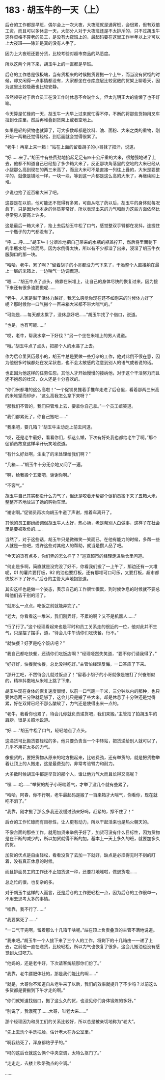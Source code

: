 # 183 · 胡玉牛的一天（上）

后仓的工作都是早班，偶尔会上一次大夜，大夜班就是通宵班，会很累，但有双倍工资，而且可以多休息一天，大部分人对于大夜班还是不太排斥的，只不过胡玉牛这样资格不算老的员工，是没有大夜班上的，最起码要在这里工作半年以上才可以上大夜班——除非是真的没有人手了。

因为上大夜班还要分货，比较考验对超市商品的熟悉度。

所以这两个月下来，胡玉牛上的一直都是早班。

后仓的工作总是很极端，当有货柜来的时候搬货要搬一个上午，而当没有货柜的时候，却又闲得一点事情都没有，大家都坐在仓库底层比较宽敞的货架上聊着天，因为这里比较隐蔽也比较安静。

虽然领导对于后仓员工在没工作时休息不会说什么，但太光明正大的偷懒了也不好嘛。

今天算是忙碌的一天，胡玉牛一大早上过来就忙得不停，不断的将那些货物用叉车拉到仓库里，然后再堆叠到货架上或者空地上。

如果是轻的货物也就算了，可大多数却都是饮料、油、面粉、大米之类的重物，刚开始一两箱还觉得轻松，到后面就会觉得很累了。

“老牛！再拿上来一箱！”站在上面的留着胡子的小哥抹了把汗，说道。

“好……来了。”胡玉牛有些费劲地抬起足足有四十公斤重的大米，很勉强地递了上去，他都不知道自己已经抬了多少箱大米了，反正那块角落里的空地的大米已经从小腿那么高到现在的两三米高了，而且大米可不是直接一列往上叠的，大米是要整平的，就像是铺地一样，一块一块，等到这一片都是这么高的大米了，再继续网上堆。

少说也抬了近百箱大米了吧。

这要是在以前，他可能还不觉得有多累，可自从吃了药以后，胡玉牛的身体就每况愈下，只是因为他本身的体质非常好，所以表现出来的力气和耐力这些方面依然比寻常男人要高上许多。

这是最后一箱大米了，抬上去后胡玉牛松了口气，感觉整双手臂都在发抖，连握住一个瓶子的力气都没有了。

“呼……呼……”胡玉牛十分艰难地把自己带来的水瓶的瓶盖拧开，然后将里面剩下的半瓶水给一饮而尽，因为水倒得太快，所以有不少都溢了出来，浸湿了胡玉牛衣服胸口的那一块。

“哈哈，老牛，累了啊？”留着胡子的小哥都没力气下来了，干脆整个人直接躺在最上一层的米箱上，一边喘气一边调侃道。

“嗯……”胡玉牛点了点头，倚靠在米堆上，让自己的身体尽快的恢复过来，因为接下来还有很多油要搬呢……

“老牛，人家是越干活体力越好，我怎么感觉你现在还不如刚来的时候体力好了呢？那时候你一口气搬个一百来箱大米都不带大喘气的。”

“可能是……每天都太累了，没休息好吧……”胡玉牛找了个借口，说道。

“也是，也有可能……”

“哎，老牛，帮我水拿一下好伐？”另一个坐在米堆上的男人说道。

“哦。”胡玉牛点了点头，把那个人的水递了上去。

作为后仓里资历最小的，胡玉牛总是要做一些打杂的工作，他对此倒不很在意，因为他很多时候都处在发呆状态，也不会太敏感的注意到别人的语气或者说的话。

也正因为他这样的任劳任怨，其他人才开始慢慢的接纳他，对于这个干活努力而且还不抱怨的壮汉，众人还是十分喜欢的。

“你们米都堆的这么高啦！”一个促销员推着手推车走进了后仓里，看着那两三米高的米堆望而却步，“这么高我怎么拿下来呀？”

“那我们不管的，我们只管堆上去，要拿你自己拿。”一个员工嬉笑道。

“我们都累死了，你自己搬吧……”

“我来吧，要几箱？”胡玉牛主动走上前去问道。

“哎，还是老牛最好，看看你们，都这么懒，下次有好处我也都给老牛了啊。”那个促销员故意这样半开玩笑地说道。

“有什么好处啊，生虫了的米处理给我们啊？”

“几箱……”胡玉牛十分无奈地又问了一遍。

“啊，给我搬个五箱吧，谢谢你啊。”

“不客气。”

胡玉牛自己其实都没什么力气了，但还是咬着牙帮那个促销员搬下来了五箱大米，整整齐齐地放进了她的购物车里。

“谢谢啊。”促销员再次向胡玉牛道了声谢，推着车离开了。

其他的员工都纷纷调侃胡玉牛人太好，热心肠，老是帮别人白做事，这样子在社会里是要被欺负的……

当然了，对于这些话，胡玉牛只是微微笑一笑而已，在他有能力的时候，多帮一些人就是一些吧，或许这些对其他人的帮助，就当是攒人品了吧。

“今天的货有点多，你们弄的怎么样了？”巡查超市的经理走进后仓里问道。

“何止是多啊，简直就是没完没了好不，你看我们搬了一上午了，那边还有一大堆呢，01 的薯片要打板，92 的油也要打板，还有那堆可口可乐，又要打板，超市都快放不下了好不。”后仓的主管大声地抱怨道。

其实这样也是做一个姿态，表示自己的工作很忙很累，到时候休息的时候就不要总叫他们去干别的活了。

“就那么一点点，吃饭之前就能弄完了。”

“老大，你看看这一堆米，我们刚弄好，不累的啊？又不是机器人……”

“行了行了。”这个经理看起来也是平时和员工关系走的很近的一位，他对此并不生气，只是摆了摆手，道，“待会儿中午请你们吃快餐，行不。”

“就快餐？好歹是吃个饭店吧？”

“我自己都吃快餐，还请你们吃饭店啊？”经理哑然失笑道，“要不你们请我得了。”

“好好好，快餐就快餐，总比没得吃好。”主管怕经理反悔，一口答应了下来。

“那开工吧，不然待会儿就过饭点了！”留着小胡子的小哥就像是被打了兴奋剂似的，精神抖擞地从米堆上跳了下来。

胡玉牛现在身体的恢复速度很慢，以前一口气跑一千米，三分钟以内的那种，也只要休息两三分钟就足够了，这会儿只是搬了些大米，却是休息了十分钟还是觉得累，好在双臂已经不那么酸软了，力气还是使得出来一点的。

“老牛，我看你也累了，待会儿你就负责递货吧，我们来搬。”主管拍了拍胡玉牛的肩膀，很是关照地说道。

“好……”胡玉牛松了口气，轻轻地点了点头。

这递货可比搬货要轻松的多，他只要负责当一个中转站，把货递给别人就可以了，几乎不用花太多的力气。

像搬货的，要把货物从原来的地方搬起来，比较费劲，还有举货的，就是把货物举着让顶上的人搬走，这是最费劲的，非常考验臂力和耐力。

大多数时候胡玉牛都是举货的那个人，谁让他力气大而且长得又高呢？

“嘿……哈……”举货的胡子小哥喘着气，才举了没几个就有些累了。

“哈哈，阿春，你不行啊，老牛最起码是搬了一百来箱才大喘气，你看你，现在就吃不消了。”

“我靠，刚才搬了那么多我还没缓过劲来好吗，赶紧的，撑不住了！”

后仓的工作忙碌而有目标性，让人更有动力，所以干起活来也是热火朝天的。

不像台面的那些工作，就用加货来举例子好了，加货可没有什么目标性，因为货物是在不断的减少的，所以加货就得不断的加，基本上一天上多久的班，就要加多久的货。

加货的优点是自由轻松，看看没货了去加一下就好，缺点是必须得无时不刻的盯着，没有真正休息的时候。

而且排面员工的工作还不止加货这一种，还要打地堆啦，做退货啦……

总之忙的很，也复杂的多。

对于胡玉牛这样的人而言，还是后仓的工作更轻松一点，因为后仓的工作很单一，不用去思考太多的事情。

“哇靠，我不行了……”

“我要累死了……”

“一口气干完啊，留着那么十几箱干啥呢。”站在顶上负责叠货的主管不满地说道。

“我来吧。”胡玉牛一个人接下来了三个人的工作，将剩下的十几箱由一一递了上去，之前他一直在递货，比较轻松，所以力气也恢复了很多，这会儿搬油也没有感觉到太过吃力。

“他妈的，还是老牛好，下次请客统统那你们份了。”

“我靠，老牛膘肥体壮的，那是我们能比的啊……”

“就是，大哥你不知道自从老牛来了以后，我们的效率就提升了不少吗？以前这么多货都是要搬到下午才走的啊。”

“你们就知道找借口，搬了这么久的货，也没见你们身体锻炼的多好。”

“别说了，我饿死了……大哥，叫老大来……”

那个经理因为和员工们的关系比较好，所以总是被亲切地称为“老大”。

“先上去洗个手洗把脸，估计老大在办公室里。”

“啊我热死了，浑身都粘乎乎的。”

“吗的这后仓就这么俩个中央空调，太特么抠门了。”

“走走走，去楼上吹带劲点的空调。”

……
